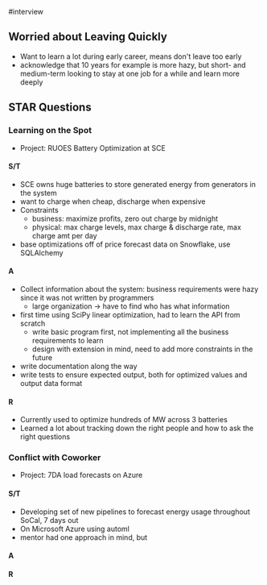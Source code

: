 #interview 
## Worried about Leaving Quickly
- Want to learn a lot during early career, means don't leave too early
- acknowledge that 10 years for example is more hazy, but short- and medium-term looking to stay at one job for a while and learn more deeply
## STAR Questions
### Learning on the Spot
- Project: RUOES Battery Optimization at SCE
#### S/T
- SCE owns huge batteries to store generated energy from generators in the system
- want to charge when cheap, discharge when expensive
- Constraints
	- business: maximize profits, zero out charge by midnight
	- physical: max charge levels, max charge & discharge rate, max charge amt per day
- base optimizations off of price forecast data on Snowflake, use SQLAlchemy
#### A
- Collect information about the system: business requirements were hazy since it was not written by programmers
	- large organization -> have to find who has what information
- first time using SciPy linear optimization, had to learn the API from scratch   
	- write basic program first, not implementing all the business requirements to learn
	- design with extension in mind, need to add more constraints in the future
- write documentation along the way 
- write tests to ensure expected output, both for optimized values and output data format
#### R
- Currently used to optimize hundreds of MW across 3 batteries
- Learned a lot about tracking down the right people and how to ask the right questions

### Conflict with Coworker
- Project: 7DA load forecasts on Azure
#### S/T
- Developing set of new pipelines to forecast energy usage throughout SoCal, 7 days out
- On Microsoft Azure using automl 
- mentor had one approach in mind, but 
#### A
#### R